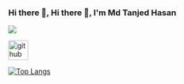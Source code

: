 ### Hi there 👋, Hi there 👋, I'm Md Tanjed Hasan
![](https://cdn.discordapp.com/attachments/1180875829740318872/1185273401598808174/tanjid_hasan.gif?ex=658f02e0&is=657c8de0&hm=235606eea8d2d4519bcdce0e4e49298b7b8a993a34f617adb866fdae425bed50&)


[<img src='https://cdn.jsdelivr.net/npm/simple-icons@3.0.1/icons/github.svg' alt='github' height='40'>](https://github.com/tanjedHasan)  

[![Top Langs](https://github-readme-stats.vercel.app/api/top-langs/?username=tanjedHasan)](https://github.com/anuraghazra/github-readme-stats)


